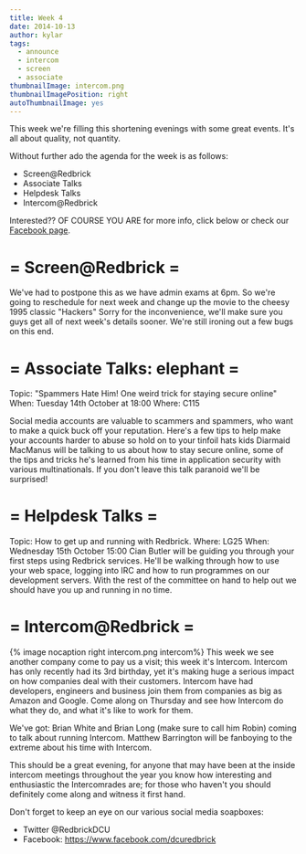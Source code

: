 ```yaml
---
title: Week 4
date: 2014-10-13
author: kylar
tags:
  - announce
  - intercom
  - screen
  - associate
thumbnailImage: intercom.png
thumbnailImagePosition: right
autoThumbnailImage: yes
---
```


This week we're filling this shortening evenings with some great events.
It's all about quality, not quantity.

Without further ado the agenda for the week is as follows:
- Screen@Redbrick
- Associate Talks
- Helpdesk Talks
- Intercom@Redbrick

Interested?? OF COURSE YOU ARE for more info, click below or check
our [Facebook page](https://www.facebook.com/dcuredbrick).

<!-- more -->
= Screen@Redbrick =
======================
We've had to postpone this as we have admin exams at 6pm.
So we're going to reschedule for next week and change up the movie to the cheesy
1995 classic "Hackers" Sorry for the inconvenience, we'll make sure you guys get
all of next week's details sooner. We're still ironing out a few bugs on this
end.

= Associate Talks: elephant =
================================
Topic: "Spammers Hate Him! One weird trick for staying secure online"
When: Tuesday 14th October at 18:00
Where: C115


Social media accounts are valuable to scammers and spammers, who want to make a
quick buck off your reputation. Here's a few tips to help make your accounts
harder to abuse so hold on to your tinfoil hats kids Diarmaid MacManus will be
talking to us about how to stay secure online, some of the tips and tricks he's
learned from his time in application security with various multinationals. If
you don't leave this talk paranoid we'll be surprised!

= Helpdesk Talks =
====================
Topic: How to get up and running with Redbrick.
Where: LG25
When: Wednesday 15th October 15:00
Cian Butler will be guiding you through your first steps using Redbrick
services. He'll be walking through how to use your web space, logging into IRC
and how to run programmes on our development servers. With the rest of the
committee on hand to help out we should have you up and running in no time.

= Intercom@Redbrick =
==================
{% image nocaption right intercom.png intercom%}
This week we see another company come to pay us a visit; this week it's
Intercom.
Intercom has only recently had its 3rd birthday, yet it's making huge a serious
impact on how companies deal with their customers. Intercom have had developers,
engineers and business join them from companies as big as Amazon and
Google. Come along on Thursday and see how Intercom do what they do, and
what it's like to work for them.

We've got:
Brian White and Brian Long (make sure to call him Robin) coming to talk
about running Intercom.
Matthew Barrington will be fanboying to the extreme about his time with
Intercom.

This should be a great evening, for anyone that may have been at the
inside intercom meetings throughout the year you know how interesting and
enthusiastic the Intercomrades are; for those who haven't you should
definitely come along and witness it first hand.

Don't forget to keep an eye on our various social media soapboxes:
- Twitter @RedbrickDCU
- Facebook: https://www.facebook.com/dcuredbrick
